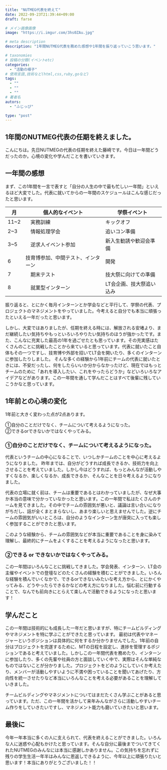 ```yaml
---
title: "NUTMEG代表を終えて"
date: 2022-09-23T21:39:44+09:00
draft: farse

# メイン画像画像
image: "https://i.imgur.com/3hs0ZAu.jpg"

# meta description
description: "1年間NUTMEG代表を務めた感想や1年間を振り返っていこう思います。"

# taxonomies
# 投稿の分類(イベントetc)
categories:
  - "活動の様子"
# 使用言語,技術など(html,css,ruby,goなど)
tags:
  - ""
  - ""
  - ""
# 著者名
autors:
  - "ふじっぴ"

type: "post"
---
```

## 1年間のNUTMEG代表の任期を終えました。
こんにちは。先日NUTMEGの代表の任期を終えた藤崎です。今日は一年間どうだったのか。心境の変化や学んだことを書いていきます。

## 一年間の感想
まず、この1年間を一言で表すと「自分の人生の中で最も忙しい一年間」といえるほど大変でした。代表に就いてからの一年間のスケジュールはこんな感じだったと思います。

| 月 | 個人的なイベント | 学祭イベント |
| -----| -------- | -------- |
| 11~2 |　実務訓練| キックオフ|
| 2~3  |　情報処理学会| 追いコン準備|
| 3~5  |　逆求人イベント参加| 新入生勧誘や歓迎会準備 |
| 6    | 技育博参加、中間テスト、インターン| 開発　|
| 7  　|　期末テスト|  技大祭に向けての準備  |
| 8  　|　就業型インターン　|  LT会企画、技大祭追い込み |

振り返ると、とにかく毎月インターンとか学会などと平行して、学祭の代表、プロジェクトのマネジメントをやっていました。今考えると自分でも本当に頑張ったといえる一年だったと思います。

しかし、大変ではありましたが、任期を終える時には、解放される安堵より、まだ継続したい気持ちやもっといろいろやりたい気持ちのほうが強かったです。また、こんなに充実した最高の1年を過ごせたとも思っています。その充実感はたくさんのことに挑戦したことから来ていると思っています。代表に就いたこと自体もその一つですし、技育博や外部を招いてLT会を開いたり、多くのインターンに参加したりしました。
そんな多くの経験から1年前にチームの代表に就いたときには、不安だったし、何をしたらいいか分からなかったけど、現在ではもっとチームのために「あれを導入したい、これをやったらどうか」などいろいろなアイデアなどがあります。この一年間を通して学んだことはすべて後輩に残していこうかなと思っています。
 
## 1年前との心境の変化
1年前と大きく変わった点が2点あります。

①自分のことだけでなく、チームについて考えるようになった。<br>
②できるorできないかではなくやってみる。

### ①自分のことだけでなく、チームについて考えるようになった。
代表というチームの中心になることで、いつしかチームのことを中心に考えるようになりました。
昨年までは、自分がどうすれば成長できるか、技術力を向上させることを考えていました。しかし今はどうすれば、もっとみんなが活動しやすくなるか、楽しくなるか、成長できるか、そんなことを日々考えるようになりました。

代表の立場に就く前は、チームは重要であるとはわかっていましたが、なぜ大事か本当の意味で分かっていなかったと思います。この一年間で私はたくさんのチームを見てきました。その中でチームの雰囲気が悪いと、議論は言い合いになりがちだし、話が全くまとまらないし、あまり楽しいと思えませんでした。逆にチームの雰囲気がいいところは、自分のようなインターン生が唐突に入っても楽しく参加することができたと思います。

このような経験から、チームの雰囲気などが本当に重要であることを身に染みて理解し、最終的にチームをよくすることを考えるようになったと思います。

### ②できる or できないかではなくやってみる。
この一年間はいろんなことに挑戦してきました。学会発表、インターン、LT会の主催やイベントでの登壇などのたくさんの経験を積むことができました。いろんな経験を積んでいくなかで、できるorできないみたいな考え方から、とにかくやってみる、どうやったらできるかなどの考え方になりました。悩む前に行動することで、なんでも前向きにとらえて楽しんで活動できるようになったと思います！

## 学んだこと
この一年間は技術的にも成長した一年だと思いますが、特にチームビルディングやマネジメントを特に学ぶことができたと思っています。
最初は代表やマネージャーというポジションは具体的に何をするか分かりませんでした。1年前の自分はプロジェクトを完遂するために、MTの日程を設定し、進捗を管理するポジションであると考えていました。しかしこの一年間代表を務めたり、インターンに参加したり、多くの先輩や社員の方と面談していく中で、実際はそんな単純なものではないことが分かりました。プロジェクトをどのようにしていくか考えたり、メンバーが活動しやすいように不満や困っていることを聞いてあげたり、方向性を統一させたりなど本当にいろんなことを考える必要があることを理解していきました。

チームビルディングやマネジメントについてはまだたくさん学ぶことがあると思っています。ただ、この一年間を活かして来年みんながさらに活動しやすいチーム作りをしていきたいですし、マネジメント能力も磨いていきたいと思います。

## 最後に
今年一年本当に多くの人に支えられて、代表を終えることができました。いろんな人に迷惑や心配もかけたと思っています。そんな自分に最後までついてきてくれたNUTMEGのみんなには本当に感謝しかありません。この気持ちを忘れずに残りの学生生活一年半はみんなに恩返しできるように、今年以上に頑張りたいと思います！本当にありがとうございました！！
